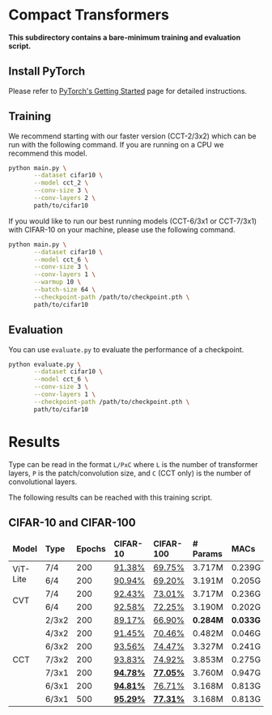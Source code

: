 # Compact Transformers
**This subdirectory contains a bare-minimum training and evaluation script.**

## Install PyTorch
Please refer to [PyTorch's Getting Started](https://pytorch.org/get-started/locally/) page for detailed instructions.

## Training

We recommend starting with our faster version (CCT-2/3x2) which can be run with the
following command. If you are running on a CPU we recommend this model.
```bash
python main.py \
       --dataset cifar10 \
       --model cct_2 \
       --conv-size 3 \
       --conv-layers 2 \
       path/to/cifar10
```


If you would like to run our best running models (CCT-6/3x1 or CCT-7/3x1)
with CIFAR-10 on your machine, please use the following command.
```bash
python main.py \
       --dataset cifar10 \
       --model cct_6 \
       --conv-size 3 \
       --conv-layers 1 \
       --warmup 10 \
       --batch-size 64 \
       --checkpoint-path /path/to/checkpoint.pth \
       path/to/cifar10
```
## Evaluation

You can use `evaluate.py` to evaluate the performance of a checkpoint.
```bash
python evaluate.py \
       --dataset cifar10 \
       --model cct_6 \
       --conv-size 3 \
       --conv-layers 1 \
       --checkpoint-path /path/to/checkpoint.pth \
       path/to/cifar10
```

# Results
Type can be read in the format `L/PxC` where `L` is the number of transformer
layers, `P` is the patch/convolution size, and `C` (CCT only) is the number of
convolutional layers.

The following results can be reached with this training script.

## CIFAR-10 and CIFAR-100

<table style="width:100%">
    <thead>
        <tr>
            <td><b>Model</b></td> 
            <td><b>Type</b></td> 
            <td><b>Epochs</b></td> 
            <td><b>CIFAR-10</b></td> 
            <td><b>CIFAR-100</b></td> 
            <td><b># Params</b></td> 
            <td><b>MACs</b></td>
        </tr>
    </thead>
    <tbody>
        <tr>
            <td rowspan=2>ViT-Lite</td>
            <td>7/4</td>
            <td>200</td>
	    <td><a href="https://github.com/SHI-Labs/Compact-Transformers/files/6666087/vitlite7-4_cifar10.pth.zip">91.38%</a></td>
            <td><a href="https://github.com/SHI-Labs/Compact-Transformers/files/6666088/vitlite7-4_cifar100.pth.zip">69.75%</a></td>
            <td>3.717M</td>
            <td>0.239G</td>
        </tr>
        <tr>
            <td>6/4</td>
            <td>200</td>
            <td><a href="https://github.com/SHI-Labs/Compact-Transformers/files/6666085/vitlite6-4_cifar10.pth.zip">90.94%</a></td>
            <td><a href="https://github.com/SHI-Labs/Compact-Transformers/files/6666086/vitlite6-4_cifar100.pth.zip">69.20%</a></td>
            <td>3.191M</td>
            <td>0.205G</td>
        </tr>
        <tr>
            <td rowspan=2>CVT</td>
            <td>7/4</td>
            <td>200</td>
            <td><a href="https://github.com/SHI-Labs/Compact-Transformers/files/6666077/cvt7-4_cifar10.pth.zip">92.43%</a></td>
            <td><a href="https://github.com/SHI-Labs/Compact-Transformers/files/6666078/cvt7-4_cifar100.pth.zip">73.01%</a></td>
            <td>3.717M</td>
            <td>0.236G</td>
        </tr>
        <tr>
            <td>6/4</td>
            <td>200</td>
            <td><a href="https://github.com/SHI-Labs/Compact-Transformers/files/6666075/cvt6-4_cifar10.pth.zip">92.58%</a></td>
            <td><a href="https://github.com/SHI-Labs/Compact-Transformers/files/6666076/cvt6-4_cifar100.pth.zip">72.25%</a></td>
            <td>3.190M</td>
            <td>0.202G</td>
        </tr>
        <tr>
            <td rowspan=7>CCT</td>
            <td>2/3x2</td>
            <td>200</td>
            <td><a href="https://github.com/SHI-Labs/Compact-Transformers/files/6666059/cct2-3x2_cifar10.pth.zip">89.17%</a></td>
            <td><a href="https://github.com/SHI-Labs/Compact-Transformers/files/6666060/cct2-3x2_cifar100.pth.zip">66.90%</a></td>
            <td><b>0.284M</b></td>
            <td><b>0.033G</b></td>
        </tr>
        <tr>
            <td>4/3x2</td>
            <td>200</td>
            <td><a href="https://github.com/SHI-Labs/Compact-Transformers/files/6666061/cct4-3x2_cifar10.pth.zip">91.45%</a></td>
            <td><a href="https://github.com/SHI-Labs/Compact-Transformers/files/6666066/cct4-3x2_cifar100.pth.zip">70.46%</a></td>
            <td>0.482M</td>
            <td>0.046G</td>
        </tr>
        <tr>
            <td>6/3x2</td>
            <td>200</td>
	    <td><a href="https://github.com/SHI-Labs/Compact-Transformers/files/6658604/cct6-3x2_cifar10_best.pth.zip">93.56%</a></td>
            <td><a href="https://github.com/SHI-Labs/Compact-Transformers/files/6658605/cct6-3x2_cifar100_best.pth.zip">74.47%</a></td>
            <td>3.327M</td>
            <td>0.241G</td>
        </tr>
        <tr>
            <td>7/3x2</td>
            <td>200</td>
	    <td><a href="https://github.com/SHI-Labs/Compact-Transformers/files/6657152/cct7-3x2_cifar10_best.pth.zip">93.83%</a></td>
	    <td><a href="https://github.com/SHI-Labs/Compact-Transformers/files/6657154/cct7-3x2_cifar100_best.pth.zip">74.92%</a></td>
            <td>3.853M</td>
            <td>0.275G</td>
        </tr>
        <tr>
            <td>7/3x1</td>
            <td>200</td>
            <td><b><a href="https://github.com/SHI-Labs/Compact-Transformers/files/6644400/cct7-3x1_cifar10_best.pth.zip">94.78%</a></b></td>
            <td><b><a href="https://github.com/SHI-Labs/Compact-Transformers/files/6657226/cct7-3x1_cifar100_best.pth.zip">77.05%</a></b></td>
            <td>3.760M</td>
            <td>0.947G</td>
        </tr>
        <tr>
            <td>6/3x1</td>
            <td>200</td>
            <td><b><a href="https://github.com/SHI-Labs/Compact-Transformers/files/6657185/cct6-3x1_cifar10_best.pth.zip">94.81%</a></b></td>
            <td><a href="https://github.com/SHI-Labs/Compact-Transformers/files/6657221/cct6-3x1_cifar100_best.pth.zip">76.71%</a></td>
            <td>3.168M</td>
            <td>0.813G</td>
        </tr>
        <tr>
            <td>6/3x1</td>
            <td>500</td>
            <td><b><a href="https://github.com/SHI-Labs/Compact-Transformers/files/6730781/cct6-3x1_cifar10_500.pth.zip">95.29%</a></b></td>
            <td><b><a href="https://github.com/SHI-Labs/Compact-Transformers/files/6730783/cct6-3x1_cifar100_500.pth.zip">77.31%</a></b></td>
            <td>3.168M</td>
            <td>0.813G</td>
        </tr>
    </tbody>
</table>
